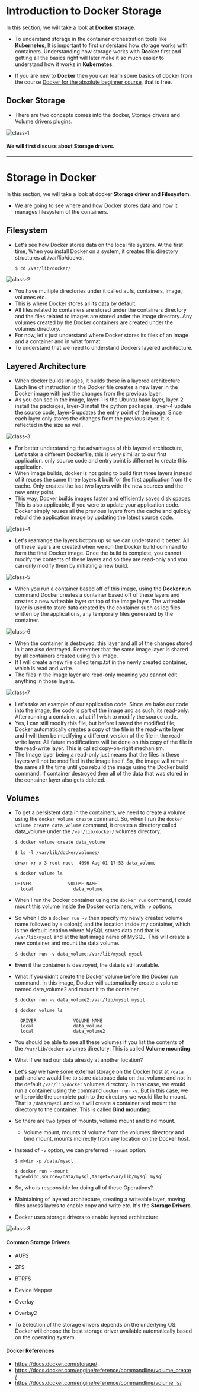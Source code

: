 # Introduction to Docker Storage
  
In this section, we will take a look at **Docker storage**.

- To understand storage in the container orchestration tools like **Kubernetes**, It is important to first understand how storage works with containers. Understanding how storage works with **Docker** first and getting all the basics right will later make it so much easier to understand how it works in **Kubernetes**.

- If you are new to **Docker** then you can learn some basics of docker from the course [Docker for the absolute beginner course](https://kodekloud.com/courses/docker-for-the-absolute-beginner/), that is free. 

## Docker Storage

- There are two concepts comes into the docker, Storage drivers and Volume drivers plugins. 

![class-1](../images/class1.PNG)

#### We will first discuss about Storage drivers.

-----

# Storage in Docker


In this section, we will take a look at docker **Storage driver and Filesystem**.

  - We are going to see where and how Docker stores data and how it manages filesystem of the containers.

## Filesystem

- Let's see how Docker stores data on the local file system. At the first time, When you install Docker on a system, it creates this directory structures at /var/lib/docker.

  ```
  $ cd /var/lib/docker/

  ```

![class-2](../images/class2.PNG)

- You have multiple directories under it called aufs, containers, image, volumes etc.
- This is where Docker stores all its data by default.
- All files related to containers are stored under the containers directory and the files related to images are stored under the image directory. Any volumes created by the Docker containers are created under the volumes directory.
- For now, let's just understand where Docker stores its files of an image and a container and in what format.
- To understand that we need to understand Dockers layered architecture.

## Layered Architecture

- When docker builds images, it builds these in a layered architecture. Each line of instruction in the Docker file creates a new layer in the Docker image with just the changes from the previous layer.
- As you can see in the image, layer-1 is the Ubuntu base layer, layer-2 install the packages, layer-3 install the python packages, layer-4 update the source code, layer-5 updates the entry point of the image. Since each layer only stores the changes from the previous layer. It is reflected in the size as well.

![class-3](../images/class3.PNG)

- For better understanding the advantages of this layered architecture, Let's take a different Dockerfile, this is very similiar to our first application. only source code and entry point is differnet to create this application. 
- When image builds, docker is not going to build first three layers instead of it reuses the same three layers it built for the first application from the cache. Only creates the last two layers with the new sources and the new entry point. 
- This way, Docker builds images faster and efficiently saves disk spaces. This is also applicable, if you were to update your application code. Docker simply reuses all the previous layers from the cache and quickly rebuild the application image by updating the latest source code. 

![class-4](../images/class4.PNG)

- Let's rearrange the layers bottom up so we can understand it better. All of these layers are created when we run the Docker build command to form the final Docker image. Once the build is complete, you cannot modify the contents of these layers and so they are read-only and you can only modify them by initiating a new build.

![class-5](../images/class5.PNG)

- When you run a container based off of this image, using the **Docker run** command Docker creates a container based off of these layers and creates a new writeable layer on top of the image layer. The writeable layer is used to store data created by the container such as log files written by the applications, any temporary files generated by the container. 

![class-6](../images/class6.PNG)

- When the container is destroyed, this layer and all of the changes stored in it are also destroyed. Remember that the same image layer is shared by all containers created using this image.
- If I will create a new file called temp.txt in the newly created container, which is read and write. 
- The files in the image layer are read-only meaning you cannot edit anything in those layers.


![class-7](../images/class7.PNG)

- Let's take an example of our application code. Since we bake our code into the image, the code is part of the image and as such, its read-only. After running a container, what if I wish to modify the source code.
- Yes, I can still modify this file, but before I saved the modified file, Docker automatically creates a copy of the file in the read-write layer and I will then be modifying a different version of the file in the read-write layer. All future modifications will be done on this copy of the file in the read-write layer. This is called copy-on-right mechanism.
- The Image layer being a read-only just means that the files in these layers will not be modified in the image itself. So, the image will remain the same all the time until you rebuild the image using the Docker build command. If container destroyed then all of the data that was stored in the container layer also gets deleted.

## Volumes

- To get a persistent data in the containers, we need to create a volume using the `docker volume create` command. So, when I run the `docker volume create data_volume` command, it creates a directory called data_volume under the `/var/lib/docker/` volumes directory.

  ```
  $ docker volume create data_volume

  $ ls -l /var/lib/docker/volumes/

  drwxr-xr-x 3 root root  4096 Aug 01 17:53 data_volume

  $ docker volume ls 

  DRIVER              VOLUME NAME
	local               data_volume
  ```
- When I run the Docker container using the `docker run` command, I could mount this volume inside the Docker containers, with `-v` options.
- So when I do a `docker run -v` then specify my newly created volume name followed by a colon(:) and the location inside my container, which is the default location where MySQL stores data and that is `/var/lib/mysql` and at the last image name of MySQL. This will create a new container and mount the data volume.

	```
	$ docker run -v data_volume:/var/lib/mysql mysql
  ```
- Even if the container is destroyed, the data is still available. 
- What if you didn't create the Docker volume before the Docker run command. In this image, Docker will automatically create a volume named data_volume2 and mount it to the container.

  ```
  $ docker run -v data_volume2:/var/lib/mysql mysql

  $ docker volume ls

	DRIVER              VOLUME NAME
	local               data_volume
	local               data_volume2
  ```
- You should be able to see all these volumes if you list the contents of the `/var/lib/docker` volumes directory. This is called **Volume mounting**.
- What if we had our data already at another location?
- Let's say we have some external storage on the Docker host at `/data` path and we would like to store database data on that volume and not in the default `/var/lib/docker` volumes directory. In that case, we would run a container using the command `docker run -v`. But in this case, we will provide the complete path to the directory we would like to mount. That is `/data/mysql` and so it will create a container and mount the directory to the container. This is called **Bind mounting**.
- So there are two types of mounts, volume mount and bind mount.
  * Volume mount, mounts of volume from the volumes directory and bind mount, mounts indirectly from any location on the Docker host.
- Instead of `-v` option, we can preferred `--mount` option.

  ```
  $ mkdir -p /data/mysql

  $ docker run --mount type=bind,source=/data/mysql,target=/var/lib/mysql mysql
  ```
- So, who is responsible for doing all of these Operations? 
- Maintaining of layered architecture, creating a writeable layer, moving files across layers to enable copy and write etc. It's the **Storage Drivers**.
- Docker uses storage drivers to enable layered architecture.

![class-8](../images/class8.PNG)

#### Common Storage Drivers

- AUFS
- ZFS
- BTRFS
- Device Mapper
- Overlay
- Overlay2

- To Selection of the storage drivers depends on the underlying OS. Docker will choose the best storage driver available automatically based on the operating system.

#### Docker References

- https://docs.docker.com/storage/
- https://docs.docker.com/engine/reference/commandline/volume_create/
- https://docs.docker.com/engine/reference/commandline/volume_ls/
